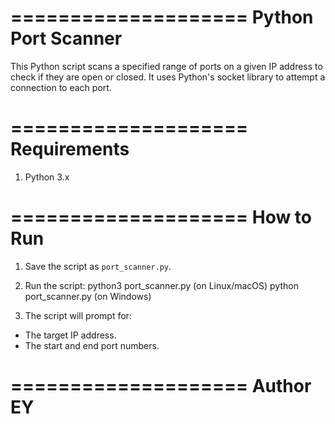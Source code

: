 ====================
Python Port Scanner
====================

This Python script scans a specified range of ports on a given IP address to check if they are open or closed. It uses Python's socket library to attempt a connection to each port.

====================
Requirements
====================
1. Python 3.x

====================
How to Run
====================
1. Save the script as `port_scanner.py`.
2. Run the script:
python3 port_scanner.py (on Linux/macOS)
 python port_scanner.py (on Windows)
 
3. The script will prompt for:
- The target IP address.
- The start and end port numbers.

====================
Author EY
====================
